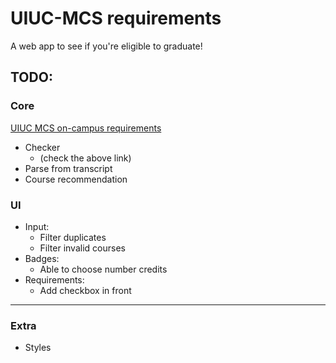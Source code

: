 # UIUC-MCS requirements
A web app to see if you're eligible to graduate!

## TODO:
### Core
[UIUC MCS on-campus requirements](https://cs.illinois.edu/academics/graduate/professional-mcs/campus-master-computer-science)
- Checker
  - (check the above link)
- Parse from transcript
- Course recommendation
### UI
- Input:
  - Filter duplicates
  - Filter invalid courses
- Badges:
  - Able to choose number credits 
- Requirements:
  - Add checkbox in front
---
### Extra
- Styles
